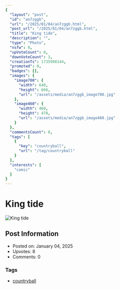 ```yaml
---
{
  "layout": "post",
  "id": "an7zggb",
  "url": "/2025/01/04/an7zggb.html",
  "post_url": "/2025/01/04/an7zggb.html",
  "title": "King tide",
  "description": "",
  "type": "Photo",
  "nsfw": 0,
  "upVoteCount": 8,
  "downVoteCount": 3,
  "creationTs": 1735998144,
  "promoted": 0,
  "badges": [],
  "images": {
    "image700": {
      "width": 640,
      "height": 666,
      "url": "/assets/media/an7zggb_image700.jpg"
    },
    "image460": {
      "width": 460,
      "height": 478,
      "url": "/assets/media/an7zggb_image460.jpg"
    }
  },
  "commentsCount": 0,
  "tags": [
    {
      "key": "countryball",
      "url": "/tag/countryball"
    }
  ],
  "interests": [
    "comic"
  ]
}
---
```


# King tide

![King tide](/assets/media/an7zggb_image700.jpg)

## Post Information

- Posted on: January 04, 2025
- Upvotes: 8
- Comments: 0

### Tags

- [countryball](/tag/countryball)
